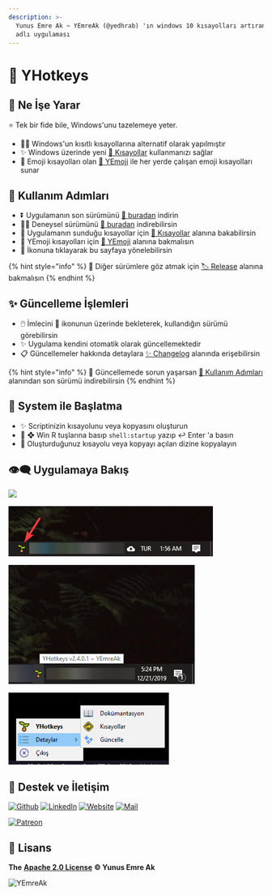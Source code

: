 ```yaml
---
description: >-
  Yunus Emre Ak ~ YEmreAk (@yedhrab) 'ın windows 10 kısayolları artıran YHotkeys
  adlı uygulaması
---
```


# 🌱 YHotkeys

## 🔰 Ne İşe Yarar

⭐ Tek bir fide bile, Windows'unu tazelemeye yeter.

* 👮‍♂️ Windows'un kısıtlı kısayollarına alternatif olarak yapılmıştır
* ✨ Windows üzerinde yeni [💞 Kısayollar](kisayollar/) kullanmanızı sağlar
* 🥰 Emoji kısayolları olan [🚀 YEmoji](yemoji.md) ile her yerde çalışan emoji kısayolları sunar

## 👣 Kullanım Adımları

* ⏬ Uygulamanın son sürümünü [🔗 buradan](https://github.com/yedhrab/YHotkeys/releases/latest) indirin
* 👨‍🔬 Deneysel sürümünü  [🧪 buradan](https://github.com/yedhrab/YHotkeys/raw/master/build/YHotkeys-Installer.exe) indirebilirsin
* 👀 Uygulamanın sunduğu kısayollar için [💞 Kısayollar](./#kisayollar) alanına bakabilirsin
* 🥰  YEmoji kısayolları için [🚀 YEmoji](yemoji.md) alanına bakmalısın
* 🌱 İkonuna tıklayarak bu sayfaya yönelebilirsin

{% hint style="info" %}
👀 Diğer sürümlere göz atmak için [🏷️ Release](https://github.com/yedhrab/YHotkeys/releases) alanına bakmalısın
{% endhint %}

## ✨ Güncelleme İşlemleri

* 🖱️ İmlecini 🌱 ikonunun üzerinde bekleterek, kullandığın sürümü görebilirsin
* ✨ Uygulama kendini otomatik olarak güncellemektedir
* 📋 Güncellemeler hakkında detaylara [✨ Changelog](changelog.md) alanında erişebilirsin

{% hint style="info" %}
📢 Güncellemede sorun yaşarsan [👣 Kullanım Adımları](./#kullanim-adimlari) alanından son sürümü indirebilirsin
{% endhint %}

## 🚩 System ile Başlatma

* ✨ Scriptinizin kısayolunu veya kopyasını oluşturun
* 🎌 ❖ Win R tuşlarına basıp `shell:startup` yazıp ↩ Enter 'a basın
* 🚙 Oluşturduğunuz kısayolu veya kopyayı açılan dizine kopyalayın

## 👁‍🗨 Uygulamaya Bakış

![](.gitbook/assets/usage.gif)

![](.gitbook/assets/tray_icon%20%281%29.png)

![](.gitbook/assets/tray_hover%20%281%29.png)

![](.gitbook/assets/tray_menu%20%281%29.png)

## 💖 Destek ve İletişim

​[​![Github](https://drive.google.com/uc?id=1PzkuWOoBNMg0uOMmqwHtVoYt0WCqi-O5)​](https://github.com/yedhrab) [​![LinkedIn](https://drive.google.com/uc?id=1hvdil0ZHVEzekQ4AYELdnPOqzunKpnzJ)​](https://www.linkedin.com/in/yemreak/) [​![Website](https://drive.google.com/uc?id=1wR8Ph0FBs36ZJl0Ud-HkS0LZ9b66JBqJ)​](https://yemreak.com/) [​![Mail](https://drive.google.com/uc?id=142rP0hbrnY8T9kj_84_r7WxPG1hzWEcN)​](mailto::yedhrab@gmail.com?subject=YHotkeys%20%7C%20Github)​

​[​![Patreon](https://drive.google.com/uc?id=11YmCRmySX7v7QDFS62ST2JZuE70RFjDG)](https://www.patreon.com/yemreak/)

## 🔏 Lisans

**The** [**Apache 2.0 License**](https://choosealicense.com/licenses/apache-2.0/) **©️ Yunus Emre Ak**

![YEmreAk](https://drive.google.com/uc?id=1Wd_YLVOkAhXPVqFMx_aZyFvyTy_88H-Z)


